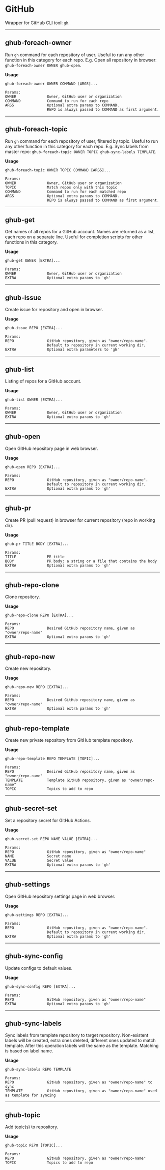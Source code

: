 # GitHub

Wrapper for GitHub CLI tool: `gh`.

---

## ghub-foreach-owner

Run `gh` command for each repository of user. Useful to run any other function in this category for each repo.
E.g. Open all repository in browser: `ghub-foreach-owner OWNER ghub-open`.

**Usage**

```
ghub-foreach-owner OWNER COMMAND [ARGS]...

Params:
OWNER              Owner, GitHub user or organization
COMMAND            Command to run for each repo
ARGS               Optional extra params to COMMAND.
                   REPO is always passed to COMMAND as first argument.
```

---

## ghub-foreach-topic

Run `gh` command for each repository of user, filtered by topic.
Useful to run any other function in this category for each repo.
E.g. Sync labels from master repo: `ghub-foreach-topic OWNER TOPIC ghub-sync-labels TEMPLATE`.

**Usage**

```
ghub-foreach-topic OWNER TOPIC COMMAND [ARGS]...

Params:
OWNER              Owner, GitHub user or organization
TOPIC              Match repos only with this topic
COMMAND            Command to run for each matched repo
ARGS               Optional extra params to COMMAND.
                   REPO is always passed to COMMAND as first argument.
```

---

## ghub-get

Get names of all repos for a GitHub account.
Names are returned as a list, each repo on a separate line.
Useful for completion scripts for other functions in this category.

**Usage**

```
ghub-get OWNER [EXTRA]...

Params:
OWNER              Owner, GitHub user or organization
EXTRA              Optional extra params to 'gh'
```

---

## ghub-issue

Create issue for repository and open in browser.

**Usage**

```
ghub-issue REPO [EXTRA]...

Params:
REPO               GitHub repository, given as "owner/repo-name".
                   Default to repository in current working dir.
EXTRA              Optional extra parameters to 'gh'
```

---

## ghub-list

Listing of repos for a GitHub account.

**Usage**

```
ghub-list OWNER [EXTRA]...

Params:
OWNER              Owner, GitHub user or organization
EXTRA              Optional extra params to 'gh'
```

---

## ghub-open

Open GitHub repository page in web browser.

**Usage**

```
ghub-open REPO [EXTRA]...

Params:
REPO               GitHub repository, given as "owner/repo-name".
                   Default to repository in current working dir.
EXTRA              Optional extra params to 'gh'
```

---

## ghub-pr

Create PR (pull request) in browser for current repository (repo in working dir).

**Usage**

```
ghub-pr TITLE BODY [EXTRA]...

Params:
TITLE              PR title
BODY               PR body: a string or a file that contains the body
EXTRA              Optional extra params to 'gh'
```

---

## ghub-repo-clone

Clone repository.

**Usage**

```
ghub-repo-clone REPO [EXTRA]...

Params:
REPO               Desired GitHub repository name, given as "owner/repo-name"
EXTRA              Optional extra params to 'gh'
```

---

## ghub-repo-new

Create new repository.

**Usage**

```
ghub-repo-new REPO [EXTRA]...

Params:
REPO               Desired GitHub repository name, given as "owner/repo-name"
EXTRA              Optional extra params to 'gh'
```

---

## ghub-repo-template

Create new private repository from GitHub template repository.

**Usage**

```
ghub-repo-template REPO TEMPLATE [TOPIC]...

Params:
REPO               Desired GitHub repository name, given as "owner/repo-name"
TEMPLATE           Template GitHub repository, given as "owner/repo-name"
TOPIC              Topics to add to repo
```

---

## ghub-secret-set

Set a repository secret for GitHub Actions.

**Usage**

```
ghub-secret-set REPO NAME VALUE [EXTRA]...

Params:
REPO               GitHub repository, given as "owner/repo-name"
NAME               Secret name
VALUE              Secret value
EXTRA              Optional extra params to 'gh'
```

---

## ghub-settings

Open GitHub repository settings page in web browser.

**Usage**

```
ghub-settings REPO [EXTRA]...

Params:
REPO               GitHub repository, given as "owner/repo-name".
                   Default to repository in current working dir.
EXTRA              Optional extra params to 'gh'
```

---

## ghub-sync-config

Update configs to default values.

**Usage**

```
ghub-sync-config REPO [EXTRA]...

Params:
REPO               GitHub repository, given as "owner/repo-name"
EXTRA              Optional extra params to 'gh'
```

---

## ghub-sync-labels

Sync labels from template repository to target repository.
Non-existent labels will be created, extra ones deleted, different ones updated to match template.
After this operation labels will the same as the template. Matching is based on label name.

**Usage**

```
ghub-sync-labels REPO TEMPLATE

Params:
REPO               GitHub repository, given as "owner/repo-name" to sync
TEMPLATE           GitHub repository, given as "owner/repo-name" used as template for syncing
```

---

## ghub-topic

Add topic(s) to repository.

**Usage**

```
ghub-topic REPO [TOPIC]...

Params:
REPO               GitHub repository, given as "owner/repo-name"
TOPIC              Topics to add to repo
```
